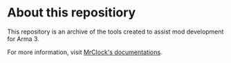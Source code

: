 # About this repositiory

This repository is an archive of the tools created to assist mod development for Arma 3.

For more information, visit [MrClock's documentations](https://mrcdocs.readthedocs.io/).
